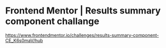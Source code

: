 # Frontend Mentor | Results summary component challange

https://www.frontendmentor.io/challenges/results-summary-component-CE_K6s0maV/hub